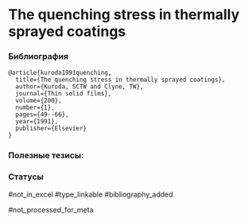 # The quenching stress in thermally sprayed coatings

### Библиография
```
@article{kuroda1991quenching,
  title={The quenching stress in thermally sprayed coatings},
  author={Kuroda, SCTW and Clyne, TW},
  journal={Thin solid films},
  volume={200},
  number={1},
  pages={49--66},
  year={1991},
  publisher={Elsevier}
}
```

### Полезные тезисы:

### Статусы
#not_in_excel 
#type_linkable 
#bibliography_added

#not_processed_for_meta
